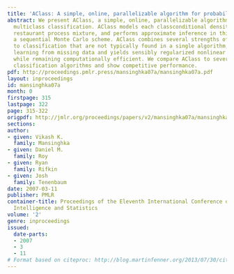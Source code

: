 ```yaml
---
title: 'AClass: A simple, online, parallelizable algorithm for probabilistic classification'
abstract: We present AClass, a simple, online, parallelizable algorithm for supervised
  multiclass classification. AClass models each classconditional density as a Chinese
  restaurant process mixture, and performs approximate inference in this model using
  a sequential Monte Carlo scheme. AClass combines several strengths of previous approaches
  to classification that are not typically found in a single algorithm; it supports
  learning from missing data and yields sensibly regularized nonlinear decision boundaries
  while remaining computationally efficient. We compare AClass to several standard
  classification algorithms and show competitive performance.
pdf: http://proceedings.pmlr.press/mansinghka07a/mansinghka07a.pdf
layout: inproceedings
id: mansinghka07a
month: 0
firstpage: 315
lastpage: 322
page: 315-322
origpdf: http://jmlr.org/proceedings/papers/v2/mansinghka07a/mansinghka07a.pdf
sections: 
author:
- given: Vikash K.
  family: Mansinghka
- given: Daniel M.
  family: Roy
- given: Ryan
  family: Rifkin
- given: Josh
  family: Tenenbaum
date: 2007-03-11
publisher: PMLR
container-title: Proceedings of the Eleventh International Conference on Artificial
  Intelligence and Statistics
volume: '2'
genre: inproceedings
issued:
  date-parts:
  - 2007
  - 3
  - 11
# Format based on citeproc: http://blog.martinfenner.org/2013/07/30/citeproc-yaml-for-bibliographies/
---
```

